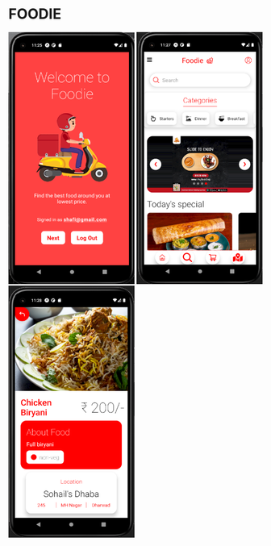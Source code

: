 # FOODIE

<div style="">
  <img src="./assets/welcome.png" width="250" height="500">
  <img src="./assets/mainpage.png" width="250" height="500">
  <img src="./assets/card.png" width="250" height="500">
</div>
